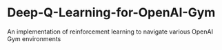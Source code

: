 # Deep-Q-Learning-for-OpenAI-Gym
An implementation of reinforcement learning to navigate various OpenAI Gym environments
